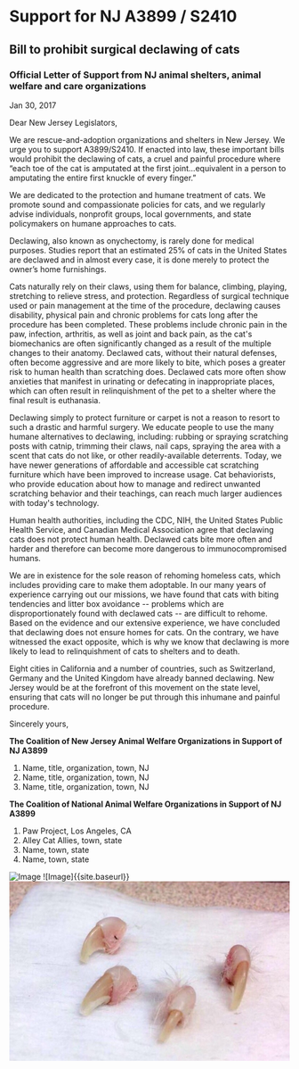 # Support for NJ A3899 / S2410 
## Bill to prohibit surgical declawing of cats

### Official Letter of Support from NJ animal shelters, animal welfare and care organizations

Jan 30, 2017

Dear New Jersey Legislators,

We are rescue-and-adoption organizations and shelters in New Jersey.  We urge you to support A3899/S2410. If enacted into law, these important bills would prohibit the declawing of cats, a cruel and painful procedure where “each toe of the cat is amputated at the first joint…equivalent in a person to amputating the entire first knuckle of every finger.”
 
We are dedicated to the protection and humane treatment of cats. We promote sound and compassionate policies for cats, and we regularly advise individuals, nonprofit groups, local governments, and state policymakers on humane approaches to cats.
 
Declawing, also known as onychectomy, is rarely done for medical purposes. Studies report that an estimated 25% of cats in the United States are declawed and in almost every case, it is done merely to protect the owner’s home furnishings.
 
Cats naturally rely on their claws, using them for balance, climbing, playing, stretching to relieve stress, and protection. Regardless of surgical technique used or pain management at the time of the procedure, declawing causes disability, physical pain and chronic problems for cats long after the procedure has been completed. These problems include chronic pain in the paw, infection, arthritis, as well as joint and back pain, as the cat's biomechanics are often significantly changed as a result of the multiple changes to their anatomy.  Declawed cats, without their natural defenses, often become aggressive and are more likely to bite, which poses a greater risk to human health than scratching does. Declawed cats more often show anxieties that manifest in urinating or defecating in inappropriate places, which can often result in relinquishment of the pet to a shelter where the final result is euthanasia. 
 
Declawing simply to protect furniture or carpet is not a reason to resort to such a drastic and harmful surgery.  We educate people to use the many humane alternatives to declawing, including: rubbing or spraying scratching posts with catnip, trimming their claws, nail caps, spraying the area with a scent that cats do not like, or other readily-available deterrents.  Today, we have newer generations of affordable and accessible cat scratching furniture which have been improved to increase usage.  Cat behaviorists, who provide education about how to manage and redirect unwanted scratching behavior and their teachings, can reach much larger audiences with today's technology.
 
Human health authorities, including the CDC, NIH, the United States Public Health Service, and Canadian Medical Association agree that declawing cats does not protect human health. Declawed cats bite more often and harder and therefore can become more dangerous to immunocompromised humans. 
 
We are in existence for the sole reason of rehoming homeless cats, which includes providing care to make them adoptable. In our many years of experience carrying out our missions, we have found that cats with biting tendencies and litter box avoidance -- problems which are disproportionately found with declawed cats -- are difficult to rehome.  Based on the evidence and our extensive experience, we have concluded that declawing does not ensure homes for cats.  On the contrary, we have witnessed the exact opposite, which is why we know that declawing is more likely to lead to relinquishment of cats to shelters and to death.
 
Eight cities in California and a number of countries, such as Switzerland, Germany and the United Kingdom have already banned declawing. New Jersey would be at the forefront of this movement on the state level, ensuring that cats will no longer be put through this inhumane and painful procedure.

Sincerely yours,

**The Coalition of New Jersey Animal Welfare Organizations in Support of NJ A3899**

1. Name, title, organization, town, NJ
2. Name, title, organization, town, NJ
3. Name, title, organization, town, NJ

**The Coalition of National Animal Welfare Organizations in Support of NJ A3899**

1. Paw Project, Los Angeles, CA
2. Alley Cat Allies, town, state
3. Name, town, state
4. Name, town, state




![Image]({{site.baseurl}}/img/coalition-logos/image.jpg)
![Image]{{site.baseurl}}
<img src="img/coalition-logos/image.jpg">
